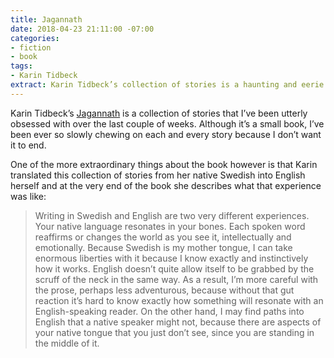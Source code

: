 ```yaml
---
title: Jagannath
date: 2018-04-23 21:11:00 -07:00
categories:
- fiction
- book
tags:
- Karin Tidbeck
extract: Karin Tidbeck’s collection of stories is a haunting and eerie delight.
---
```


Karin Tidbeck’s [Jagannath](https://www.amazon.com/Jagannath-Karin-Tidbeck/dp/1101973978/ref=pd_lpo_sbs_14_t_0?_encoding=UTF8&psc=1&refRID=H7AGDWEVX50ZK53AC51K) is a collection of stories that I’ve been utterly obsessed with over the last couple of weeks. Although it’s a small book, I’ve been  ever so slowly chewing on each and every story because I don’t want it to end.

One of the more extraordinary things about the book however is that Karin translated this collection of stories from her native Swedish into English herself and at the very end of the book she describes what that experience was like:

> Writing in Swedish and English are two very different experiences. Your native language resonates in your bones. Each spoken word reaffirms or changes the world as you see it, intellectually and emotionally. Because Swedish is my mother tongue, I can take enormous liberties with it because I know exactly and instinctively how it works. English doesn’t quite allow itself to be grabbed by the scruff of the neck in the same way. As a result, I’m more careful with the prose, perhaps less adventurous, because without that gut reaction it’s hard to know exactly how something will resonate with an English-speaking reader. On the other hand, I may find paths into English that a native speaker might not, because there are aspects of your native tongue that you just don’t see, since you are standing in the middle of it. 
